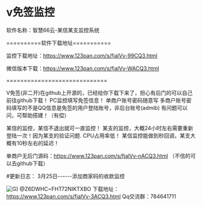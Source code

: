 # v免签监控
软件名称：智慧66云-某信某支监控系统

==========软件下载地址===========

监控下载地址：https://www.123pan.com/s/fjalVv-99CQ3.html

微信版本下载：https://www.123pan.com/s/fjalVv-WACQ3.html

=============================

V免签(非二开)在github上开源的，已经给你下载下来了，担心有后门的可以自己前往github下载！
PC监控填写免签信息！
单商户账号密码随意写
多商户账号密码填写的不是QQ信息是免签的用户登陆账号，非后台账号(admib)
有问题可以问，可帮助搭建！（有偿）

某信的监控，某信不退出就可一直监控！
某支的监控，大概24小时左右需要重新登陆一次！因为某支的验证问题.
CPU占用率低！
某信监控能做到秒回调，某支大概有10秒左右的延迟！

单商户无后门源码：https://www.123pan.com/s/fjalVv-nACQ3.html
（不信的可以去github下载）

#更新日志：
3月25日------添加商家码的收款监控

![G) @Z6DWHC~FHT72NIKTXBO](https://user-images.githubusercontent.com/62324707/226256325-8815adaa-65c1-4793-b644-280e7131bba8.png)
下载地址：https://www.123pan.com/s/fjalVv-3ACQ3.html
Qq交流群：784641711
